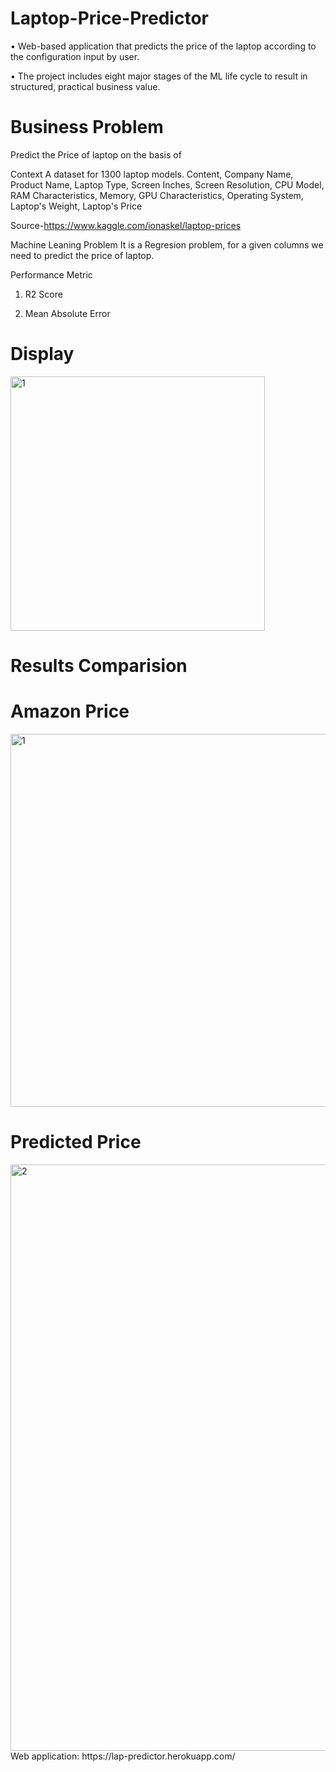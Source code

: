 # Laptop-Price-Predictor

• Web-based application that predicts the price of the laptop according to the configuration input by user.

• The project includes eight major stages of the ML life cycle to result in structured, practical business value.

# Business Problem
Predict the Price of laptop on the basis of

Context A dataset for 1300 laptop models.
Content, Company Name, Product Name, Laptop Type, Screen Inches, Screen Resolution, CPU Model, RAM Characteristics, Memory, GPU Characteristics, Operating System, Laptop's Weight, Laptop's Price

Source-https://www.kaggle.com/ionaskel/laptop-prices

Machine Leaning Problem
It is a Regresion problem, for a given columns we need to predict the price of laptop.

Performance Metric

1. R2 Score

2. Mean Absolute Error

# Display
<img width="407" alt="1" src="https://user-images.githubusercontent.com/63099028/183035027-a8e3e365-7d37-4ed1-93d3-02ecd44ff668.PNG">


# Results Comparision
# Amazon Price

<img width="597" alt="1" src="https://user-images.githubusercontent.com/63099028/180611808-28a90158-4f95-4199-b767-f53e584b7366.PNG">

# Predicted Price

<img width="938" alt="2" src="https://user-images.githubusercontent.com/63099028/180611810-97d7b279-f1b0-4f62-9469-4f01b931e1f6.PNG">
Web application: https://lap-predictor.herokuapp.com/
